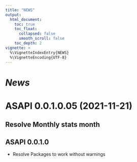 ```yaml
---
title: "NEWS"
output:
  html_document:
    toc: true
    toc_float:
      collapsed: false
      smooth_scroll: false
    toc_depth: 2
vignette: >
  %\VignetteIndexEntry{NEWS}
  %\VignetteEncoding{UTF-8}
---
```


# *News*

# ASAPI 0.0.1.0.05 (2021-11-21)

## Resolve Monthly stats month

## ASAPI 0.0.1.0
- Resolve Packages to work without warnings
